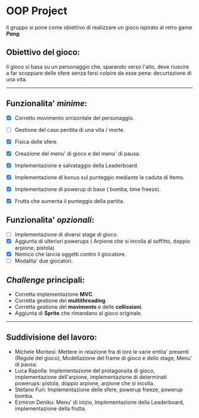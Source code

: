 # **OOP Project**

Il gruppo si pone come obiettivo di realizzare un gioco ispirato al retro game _**Pang**_.

## Obiettivo del gioco:
Il gioco si basa su un personaggio che, sparando verso l'alto, deve riuscire a far scoppiare delle sfere senza farsi colpire da esse pena: decurtazione di una vita.

---

## Funzionalita' *minime*:

- [x] Corretto movimento orrizontale del personaggio.
- [ ] Gestione del caso perdita di una vita / morte.
- [x] Fisica delle sfere.
- [x] Creazione del menu' di gioco e del menu' di pausa.
- [x] Implementazione e salvataggio della Leaderboard.
- [x] Implementazione di bonus sul punteggio mediante la caduta di Items.
- [x] Implementazione di powerup di base ( bomba, time freeze).
- [x] Frutta che aumenta il punteggio della partita.


## Funzionalita' *opzionali*:

- [ ] Implementazione di diversi stage di gioco.
- [x] Aggiunta di ulteriori powerups ( Arpione che si incolla al soffitto, doppio arpione, pistola)
- [x] Nemico che lancia oggetti contro il giocatore.
- [ ] Modalita' due giocatori.

## *Challenge* principali:

- Corretta implementazione **MVC**.
- Corretta gestione del **multithreading**.
- Corretta gestione del **movimento** e delle **collissioni**.
- Aggiunta di **Sprite** che rimandano al gioco originale.

--- 

## Suddivisione del lavoro:

- Michele Montesi: Mettere in relazione fra di loro le varie entita' presenti (Regole del gioco), Modellazione del frame di gioco e dello stage, Menu' di pausa.
- Luca Rapolla: Implementazione del protagonsita di gioco, implementazione dell'arpione, implementazione di determinati powerups: pistola, doppio arpione, arpione che si incolla.
- Stefano Furi: Implementazione delle sfere, powerup freeze, powerup bomba.
- Ezmiron Deniku: Menu' di inizio, Implementazione della Leaderboard, implementazione della frutta.
